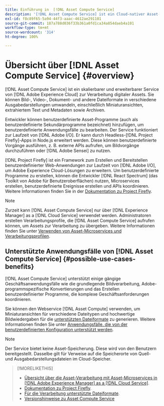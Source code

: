 ```yaml
---
title: Einführung in  [!DNL Asset Compute Service]
description: '[!DNL Asset Compute Service] ist ein Cloud-nativer Asset-Verarbeitungs-Service, der die Komplexität reduziert und die Skalierbarkeit verbessert.'
exl-id: f8c89f65-5a94-44f3-aaac-4612ae291101
source-git-commit: 187a788d036f33b361a0fd1ca34a854daeb4a101
workflow-type: tm+mt
source-wordcount: '314'
ht-degree: 100%

---
```


# Übersicht über [!DNL Asset Compute Service] {#overview}

[!DNL Asset Compute Service] ist ein skalierbarer und erweiterbarer Service von [!DNL Adobe Experience Cloud] zur Verarbeitung digitaler Assets. Sie können Bild-, Video-, Dokument- und andere Dateiformate in verschiedene Ausgabedarstellungen umwandeln, einschließlich Miniaturansichten, extrahiertem Text und Metadaten sowie Archiven.

Entwickler können benutzerdefinierte Asset-Programme (auch als benutzerdefinierte Sekundärprogramme bezeichnet) hinzufügen, um benutzerdefinierte Anwendungsfälle zu bearbeiten. Der Service funktioniert zur Laufzeit von [!DNL Adobe I/O]. Er kann durch Headless-[!DNL Project Firefly]-Apps in Node.js erweitert werden. Diese können benutzerdefinierte Vorgänge ausführen, z. B. externe APIs aufrufen, um Bildvorgänge durchzuführen oder [!DNL Adobe Sensei] zu nutzen.

[!DNL Project Firefly] ist ein Framework zum Erstellen und Bereitstellen benutzerdefinierter Web-Anwendungen zur Laufzeit von [!DNL Adobe I/O], um Adobe Experience Cloud-Lösungen zu erweitern. Um benutzerdefinierte Programme zu erstellen, können die Entwickler [!DNL React Spectrum] (das Toolkit von Adobe für Benutzeroberflächen) nutzen, Microservices erstellen, benutzerdefinierte Ereignisse erstellen und APIs koordinieren. Weitere Informationen finden Sie in der [Dokumentation zu Project Firefly](https://www.adobe.io/apis/experienceplatform/project-firefly/docs.html).

>[!NOTE]
>
>Zurzeit kann [!DNL Asset Compute Service] nur über [!DNL Experience Manager] as a [!DNL Cloud Service] verwendet werden. Administratoren erstellen Verarbeitungsprofile, die [!DNL Asset Compute Service] aufrufen können, um Assets zur Verarbeitung zu übergeben. Weitere Informationen finden Sie unter [Verwenden von Asset-Microservices und Verarbeitungsprofilen](https://experienceleague.adobe.com/docs/experience-manager-cloud-service/assets/manage/asset-microservices-configure-and-use.html?lang=de).

## Unterstützte Anwendungsfälle von [!DNL Asset Compute Service] {#possible-use-cases-benefits}

[!DNL Asset Compute Service] unterstützt einige gängige Geschäftsanwendungsfälle wie die grundlegende Bildverarbeitung, Adobe-programmspezifische Konvertierungen und das Erstellen benutzerdefinierter Programme, die komplexe Geschäftsanforderungen koordinieren.

Sie können den Webservice [!DNL Asset Compute] verwenden, um Miniaturansichten für verschiedene Dateitypen und hochwertige Bildwiedergaben für die [unterstützten Dateiformate](https://experienceleague.adobe.com/docs/experience-manager-cloud-service/assets/file-format-support.html?lang=de) zu generieren. Weitere Informationen finden Sie unter [Anwendungsfälle, die von der benutzerdefinierten Konfiguration unterstützt werden](https://experienceleague.adobe.com/docs/experience-manager-cloud-service/assets/manage/asset-microservices-configure-and-use.html).

>[!NOTE]
>
>Der Service bietet keine Asset-Speicherung. Diese wird von den Benutzern bereitgestellt. Dasselbe gilt für Verweise auf die Speicherorte von Quell- und Ausgabedarstellungsdateien im Cloud-Speicher.

<!-- TBD: Should this be mentioned in the docs?

|Asset Compute Service does not do this|Expectations from implementing client|
|---|---|
| Binary uploads or API-based asset ingestion. | Use other methods to ingest assets. |
| Store binaries or any persisted data across processing requests.| Each request is independent so treat it as a standalone request by sharing binary and processing instructions. |
| Store any configurations such as processing rules or settings for a user or an organization's account. | Add processing request to each request/instruction. |
| Direct event handling of asset creation events from storage systems and processing completed notifications, and errors. | Use [!DNL Adobe I/O] Events and other methods. |

-->

>[!MORELIKETHIS]
>
>* [Übersicht über die Asset-Verarbeitung mit Asset-Microservices in  [!DNL Adobe Experience Manager]  as a  [!DNL Cloud Service]](https://experienceleague.adobe.com/docs/experience-manager-cloud-service/assets/asset-microservices-overview.html?lang=de).
>* [Dokumentation zu Project Firefly](https://www.adobe.io/apis/experienceplatform/project-firefly/docs.html).
>* [Für die Verarbeitung unterstützte Dateiformate](https://experienceleague.adobe.com/docs/experience-manager-cloud-service/assets/file-format-support.html).
>* [Versionshinweise zu Asset Compute Service](release-notes.md)


<!-- **TBD:**
* Clarify the service can only be used within AEM as Cloud Service. The docs provided as context for custom application developers. Not to be used as a standalone service.
  ** and API as that plays a role in custom applications (accepting standard params, invoking Nui itself in the future, etc. (this is an outlook))

* link to aem as cloud service docs on asset ingestion and customization with processing profiles.
-->
